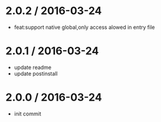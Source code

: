 2.0.2 / 2016-03-24
==================

  * feat:support native global,only access alowed in entry file

2.0.1 / 2016-03-24
==================

  * update readme
  * update postinstall

2.0.0 / 2016-03-24
==================
  * init commit
